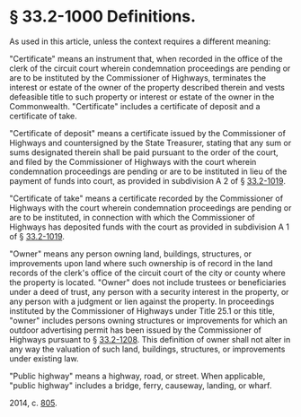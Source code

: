 # § 33.2-1000 Definitions.

<p>As used in this article, unless the context requires a different meaning:</p><p>"Certificate" means an instrument that, when recorded in the office of the clerk of the circuit court wherein condemnation proceedings are pending or are to be instituted by the Commissioner of Highways, terminates the interest or estate of the owner of the property described therein and vests defeasible title to such property or interest or estate of the owner in the Commonwealth. "Certificate" includes a certificate of deposit and a certificate of take.</p><p>"Certificate of deposit" means a certificate issued by the Commissioner of Highways and countersigned by the State Treasurer, stating that any sum or sums designated therein shall be paid pursuant to the order of the court, and filed by the Commissioner of Highways with the court wherein condemnation proceedings are pending or are to be instituted in lieu of the payment of funds into court, as provided in subdivision A 2 of § <a href='http://law.lis.virginia.gov/vacode/33.2-1019/'>33.2-1019</a>.</p><p>"Certificate of take" means a certificate recorded by the Commissioner of Highways with the court wherein condemnation proceedings are pending or are to be instituted, in connection with which the Commissioner of Highways has deposited funds with the court as provided in subdivision A 1 of § <a href='http://law.lis.virginia.gov/vacode/33.2-1019/'>33.2-1019</a>.</p><p>"Owner" means any person owning land, buildings, structures, or improvements upon land where such ownership is of record in the land records of the clerk's office of the circuit court of the city or county where the property is located. "Owner" does not include trustees or beneficiaries under a deed of trust, any person with a security interest in the property, or any person with a judgment or lien against the property. In proceedings instituted by the Commissioner of Highways under Title 25.1 or this title, "owner" includes persons owning structures or improvements for which an outdoor advertising permit has been issued by the Commissioner of Highways pursuant to § <a href='http://law.lis.virginia.gov/vacode/33.2-1208/'>33.2-1208</a>. This definition of owner shall not alter in any way the valuation of such land, buildings, structures, or improvements under existing law.</p><p>"Public highway" means a highway, road, or street. When applicable, "public highway" includes a bridge, ferry, causeway, landing, or wharf.</p><p>2014, c. <a href='http://lis.virginia.gov/cgi-bin/legp604.exe?141+ful+CHAP0805'>805</a>.</p>